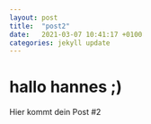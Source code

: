 ```yaml
---
layout: post
title:  "post2"
date:   2021-03-07 10:41:17 +0100
categories: jekyll update
---
```


# hallo hannes ;)

Hier kommt dein Post #2